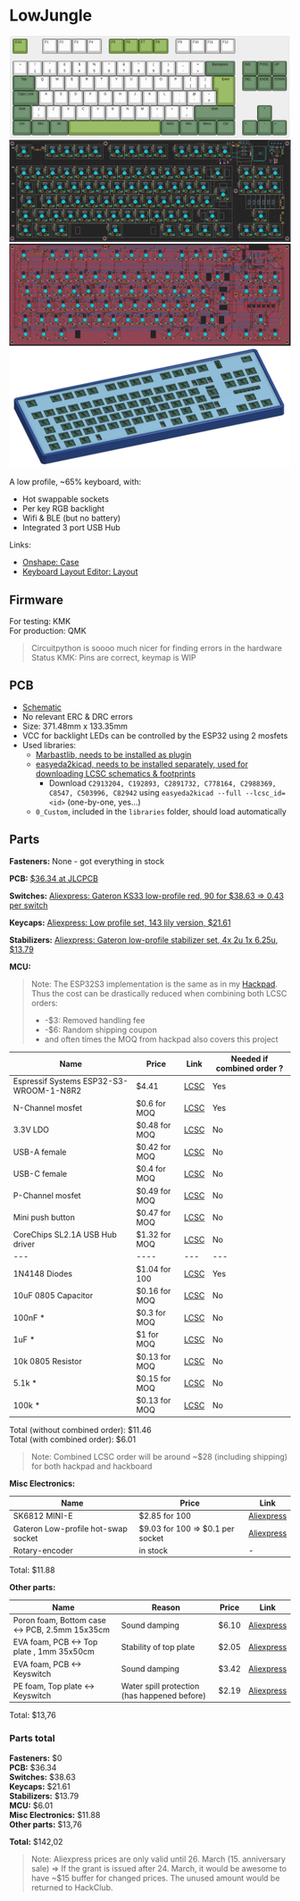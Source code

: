 # LowJungle

![Layout](assets/layout.png)
![PCB](assets/pcb_components.png)
![PCB](assets/pcb_routing.png)
![Case](assets/case.png)

A low profile, ~65% keyboard, with:

- Hot swappable sockets
- Per key RGB backlight
- Wifi & BLE (but no battery)
- Integrated 3 port USB Hub

Links:

- [Onshape: Case](https://cad.onshape.com/documents/196ae99135554e28081e9cd8/w/09114671e2d692aadc408c6f/e/86be969bd7a114ceaf756b4a?renderMode=0&uiState=67d72bd2d4975832f10ffe5c)
- [Keyboard Layout Editor: Layout](https://www.keyboard-layout-editor.com/#/gists/81105ca4efea79bf3cdf03d682872e17)

## Firmware

For testing: KMK  
For production: QMK

> Circuitpython is soooo much nicer for finding errors in the hardware  
> Status KMK: Pins are correct, keymap is WIP

## PCB

- [Schematic](assets/schematic.pdf)
- No relevant ERC & DRC errors
- Size: 371.48mm x 133.35mm
- VCC for backlight LEDs can be controlled by the ESP32 using 2 mosfets
- Used libraries:
  - [Marbastlib, needs to be installed as plugin](https://github.com/ebastler/marbastlib/tree/main)
  - [easyeda2kicad, needs to be installed separately, used for downloading LCSC schematics & footprints](https://github.com/uPesy/easyeda2kicad.py)
    - Download `C2913204, C192893, C2891732, C778164, C2988369, C8547, C503996, C82942` using `easyeda2kicad --full --lcsc_id=<id>` (one-by-one, yes...)
  - `0_Custom`, included in the `libraries` folder, should load automatically

## Parts

**Fasteners:** None - got everything in stock

**PCB:** [$36.34 at JLCPCB](assets/jlcpcb.png)

**Switches:** [Aliexpress: Gateron KS33 low-profile red, 90 for $38.63 => 0.43 per switch](https://de.aliexpress.com/item/1005007794069535.html)

**Keycaps:** [Aliexpress: Low profile set, 143 lily version, $21.61](https://de.aliexpress.com/item/1005004882406296.html)

**Stabilizers:** [Aliexpress: Gateron low-profile stabilizer set, 4x 2u 1x 6.25u, $13.79](https://de.aliexpress.com/item/1005005296240590.html)

**MCU:**

> Note: The ESP32S3 implementation is the same as in my [Hackpad](https://github.com/hackclub/hackpad/pull/570). Thus the cost can be drastically reduced when combining both LCSC orders:
>
> - -$3: Removed handling fee
> - -$6: Random shipping coupon
> - and often times the MOQ from hackpad also covers this project

|Name|Price|Link| Needed if combined order ? |
|----|-----|----|----------------------------|
|Espressif Systems ESP32-S3-WROOM-1-N8R2| $4.41| [LCSC](https://www.lcsc.com/product-detail/WiFi-Modules_Espressif-Systems-ESP32-S3-WROOM-1-N8R2_C2913204.html)| Yes|
| N-Channel mosfet | $0.6 for MOQ | [LCSC](https://www.lcsc.com/product-detail/MOSFETs_YONGYUTAI-SI2302_C2891732.html)| Yes |
|3.3V LDO | $0.48 for MOQ| [LCSC](https://www.lcsc.com/product-detail/Voltage-Regulators-Linear-Low-Drop-Out-LDO-Regulators_MICRONE-Nanjing-Micro-One-Elec-ME6211C33M5G-N_C82942.html?s_z=n_ME6211C33M5G-N)| No |
| USB-A female| $0.42 for MOQ | [LCSC](https://www.lcsc.com/product-detail/USB-Connectors_Shenzhen-Kinghelm-Elec-KH-AF90DIP-112_C503996.html?s_z=n_usb%20a)|No |
| USB-C female| $0.4 for MOQ | [LCSC](https://www.lcsc.com/product-detail/USB-Connectors_G-Switch-GT-USB-7010ASV_C2988369.html?s_z=n_G-Switch%20GT-USB-7010asv)|No |
| P-Channel mosfet | $0.49 for MOQ | [LCSC](https://www.lcsc.com/product-detail/MOSFETs_Jiangsu-Changjing-Electronics-Technology-Co-Ltd-CJ2301-S1_C8547.html)|No |
| Mini push button | $0.47 for MOQ | [LCSC](https://www.lcsc.com/product-detail/Tactile-Switches_G-Switch-GT-TC029A-H020-L1N_C778164.html?s_z=n_SKRKAEE020)|No |
| CoreChips SL2.1A USB Hub driver | $1.32 for MOQ | [LCSC](https://www.lcsc.com/product-detail/USB-HUB-Controllers_CoreChips-SL2-1A_C192893.html?s_z=n_C192893)|No |
|---|----|---|---|
| 1N4148 Diodes | $1.04 for 100 | [LCSC](https://www.lcsc.com/product-detail/Switching-Diodes_LangJie-1N4148_C18195411.html?s_z=n_1N4148%2520Diodes) | Yes |
|10uF 0805 Capacitor | $0.16 for MOQ| [LCSC](https://www.lcsc.com/product-detail/Multilayer-Ceramic-Capacitors-MLCC-SMD-SMT_Samsung-Electro-Mechanics-CL21A106KOQNNNE_C1713.html)| No|
| 100nF * | $0.3 for MOQ | [LCSC](https://www.lcsc.com/product-detail/Multilayer-Ceramic-Capacitors-MLCC-SMD-SMT_FH-Guangdong-Fenghua-Advanced-Tech-0805B104J500NT_C29926.html)|No|
| 1uF * | $1 for MOQ | [LCSC](https://www.lcsc.com/product-detail/Multilayer-Ceramic-Capacitors-MLCC-SMD-SMT_YAGEO-CC0805JKX7R9BB105_C541528.html) | No |
|10k 0805 Resistor | $0.13 for MOQ | [LCSC](https://www.lcsc.com/product-detail/Chip-Resistor-Surface-Mount_VO-SCR0805J10K_C5140188.html?s_z=n_resistor)| No|
| 5.1k * | $0.15 for MOQ | [LCSC](https://www.lcsc.com/product-detail/Chip-Resistor-Surface-Mount_UNI-ROYAL-Uniroyal-Elec-0805W8J0512T5E_C26023.html?s_z=n_resistor) | No |
| 100k * |  $0.13 for MOQ | [LCSC](https://www.lcsc.com/product-detail/Chip-Resistor-Surface-Mount_VO-SCR0805J100K_C3017875.html?s_z=n_resistor) | No |

Total (without combined order): $11.46  
Total (with combined order): $6.01

>Note: Combined LCSC order will be around ~$28 (including shipping) for both hackpad and hackboard

**Misc Electronics:**

|Name|Price|Link|
| ----- | ---- | ---- |
| SK6812 MINI-E | $2.85 for 100 | [Aliexpress](https://de.aliexpress.com/item/1005002782417198.html) |
| Gateron Low-profile hot-swap socket | $9.03 for 100 => $0.1 per socket | [Aliexpress](https://de.aliexpress.com/item/1005008078611488.html?spm=a2g0o.productlist.main.1.3d3470f0o9Li2s&algo_pvid=ef243bac-f923-4f5b-85e0-b6818cdc378c&pdp_ext_f=%7B%22order%22%3A%2223%22%2C%22eval%22%3A%221%22%7D&utparam-url=scene%3Asearch%7Cquery_from%3A) |
| Rotary-encoder | in stock | - |

Total: $11.88

**Other parts:**

|Name|Reason|Price|Link|
|----|------|-----|----|
| Poron foam, Bottom case <-> PCB, 2.5mm 15x35cm | Sound damping | $6.10 | [Aliexpress](https://de.aliexpress.com/item/1005007442653383.html)|
| EVA foam, PCB <-> Top plate , 1mm 35x50cm | Stability of top plate |  $2.05 | [Aliexpress](https://de.aliexpress.com/item/1005002856054113.html)|
|EVA foam, PCB <-> Keyswitch  | Sound damping | $3.42 | [Aliexpress](https://de.aliexpress.com/item/1005005556269716.html)|
|PE foam, Top plate <-> Keyswitch | Water spill protection (has happened before) | $2.19 | [Aliexpress](https://de.aliexpress.com/item/1005004804230184.html)|

Total: $13,76

### Parts total

**Fasteners:** $0  
**PCB:** $36.34  
**Switches:** $38.63  
**Keycaps:** $21.61  
**Stabilizers:** $13.79  
**MCU:** $6.01  
**Misc Electronics:** $11.88  
**Other parts:** $13,76

**Total:** $142,02

> Note: Aliexpress prices are only valid until 26. March (15. anniversary sale)
> => If the grant is issued after 24. March, it would be awesome to have ~$15 buffer for changed prices. The unused amount would be returned to HackClub.
